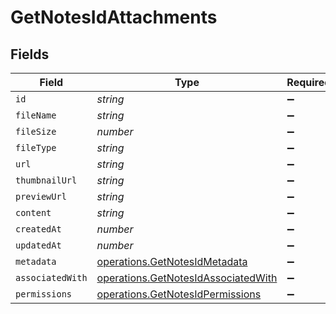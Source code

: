 # GetNotesIdAttachments


## Fields

| Field                                                                                      | Type                                                                                       | Required                                                                                   | Description                                                                                |
| ------------------------------------------------------------------------------------------ | ------------------------------------------------------------------------------------------ | ------------------------------------------------------------------------------------------ | ------------------------------------------------------------------------------------------ |
| `id`                                                                                       | *string*                                                                                   | :heavy_minus_sign:                                                                         | N/A                                                                                        |
| `fileName`                                                                                 | *string*                                                                                   | :heavy_minus_sign:                                                                         | N/A                                                                                        |
| `fileSize`                                                                                 | *number*                                                                                   | :heavy_minus_sign:                                                                         | N/A                                                                                        |
| `fileType`                                                                                 | *string*                                                                                   | :heavy_minus_sign:                                                                         | N/A                                                                                        |
| `url`                                                                                      | *string*                                                                                   | :heavy_minus_sign:                                                                         | N/A                                                                                        |
| `thumbnailUrl`                                                                             | *string*                                                                                   | :heavy_minus_sign:                                                                         | N/A                                                                                        |
| `previewUrl`                                                                               | *string*                                                                                   | :heavy_minus_sign:                                                                         | N/A                                                                                        |
| `content`                                                                                  | *string*                                                                                   | :heavy_minus_sign:                                                                         | N/A                                                                                        |
| `createdAt`                                                                                | *number*                                                                                   | :heavy_minus_sign:                                                                         | N/A                                                                                        |
| `updatedAt`                                                                                | *number*                                                                                   | :heavy_minus_sign:                                                                         | N/A                                                                                        |
| `metadata`                                                                                 | [operations.GetNotesIdMetadata](../../models/operations/getnotesidmetadata.md)             | :heavy_minus_sign:                                                                         | N/A                                                                                        |
| `associatedWith`                                                                           | [operations.GetNotesIdAssociatedWith](../../models/operations/getnotesidassociatedwith.md) | :heavy_minus_sign:                                                                         | N/A                                                                                        |
| `permissions`                                                                              | [operations.GetNotesIdPermissions](../../models/operations/getnotesidpermissions.md)       | :heavy_minus_sign:                                                                         | N/A                                                                                        |